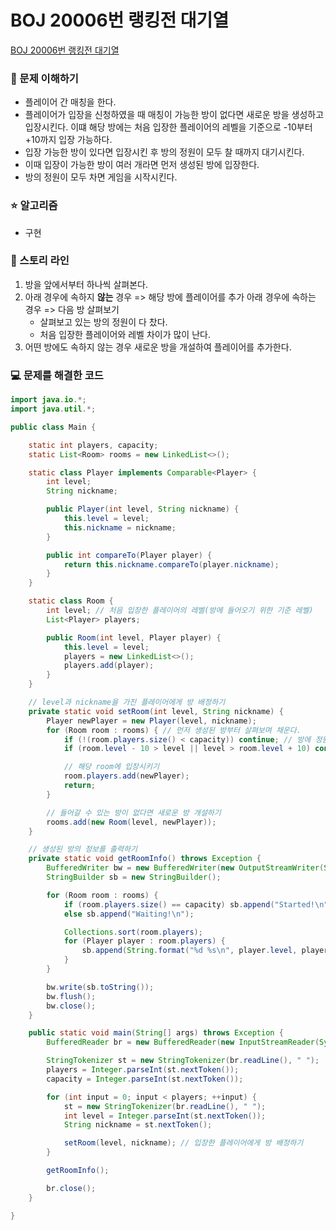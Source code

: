# BOJ 20006번 랭킹전 대기열

[BOJ 20006번 랭킹전 대기열](https://www.acmicpc.net/problem/20006)

### 🤔 문제 이해하기

- 플레이어 간 매칭을 한다.
- 플레이어가 입장을 신청하였을 때 매칭이 가능한 방이 없다면 새로운 방을 생성하고 입장시킨다. 이떄 해당 방에는 처음 입장한 플레이어의 레벨을 기준으로 -10부터 +10까지 입장 가능하다.
- 입장 가능한 방이 있다면 입장시킨 후 방의 정원이 모두 찰 때까지 대기시킨다.
- 이때 입장이 가능한 방이 여러 개라면 먼저 생성된 방에 입장한다.
- 방의 정원이 모두 차면 게임을 시작시킨다.

### ⭐ 알고리즘

- 구현

### 📖 스토리 라인

1. 방을 앞에서부터 하나씩 살펴본다.
2. 아래 경우에 속하지 **않는** 경우 => 해당 방에 플레이어를 추가
   아래 경우에 속하는 경우 => 다음 방 살펴보기
   - 살펴보고 있는 방의 정원이 다 찼다.
   - 처음 입장한 플레이어와 레벨 차이가 많이 난다.
3. 어떤 방에도 속하지 않는 경우 새로운 방을 개설하여 플레이어를 추가한다.

### 💻 문제를 해결한 코드

```java
import java.io.*;
import java.util.*;

public class Main {

    static int players, capacity;
    static List<Room> rooms = new LinkedList<>();

    static class Player implements Comparable<Player> {
        int level;
        String nickname;

        public Player(int level, String nickname) {
            this.level = level;
            this.nickname = nickname;
        }

        public int compareTo(Player player) {
            return this.nickname.compareTo(player.nickname);
        }
    }

    static class Room {
        int level; // 처음 입장한 플레이어의 레벨(방에 들어오기 위한 기준 레벨)
        List<Player> players;

        public Room(int level, Player player) {
            this.level = level;
            players = new LinkedList<>();
            players.add(player);
        }
    }

    // level과 nickname을 가진 플레이어에게 방 배정하기
    private static void setRoom(int level, String nickname) {
        Player newPlayer = new Player(level, nickname);
        for (Room room : rooms) { // 먼저 생성된 방부터 살펴보며 채운다.
            if (!(room.players.size() < capacity)) continue; // 방에 정원이 다 찬 경우
            if (room.level - 10 > level || level > room.level + 10) continue; // 레벨이 매칭되지 않는 경우

            // 해당 room에 입장시키기
            room.players.add(newPlayer);
            return;
        }

        // 들어갈 수 있는 방이 없다면 새로운 방 개설하기
        rooms.add(new Room(level, newPlayer));
    }

    // 생성된 방의 정보를 출력하기
    private static void getRoomInfo() throws Exception {
        BufferedWriter bw = new BufferedWriter(new OutputStreamWriter(System.out));
        StringBuilder sb = new StringBuilder();

        for (Room room : rooms) {
            if (room.players.size() == capacity) sb.append("Started!\n");
            else sb.append("Waiting!\n");

            Collections.sort(room.players);
            for (Player player : room.players) {
                sb.append(String.format("%d %s\n", player.level, player.nickname));
            }
        }

        bw.write(sb.toString());
        bw.flush();
        bw.close();
    }

    public static void main(String[] args) throws Exception {
        BufferedReader br = new BufferedReader(new InputStreamReader(System.in));

        StringTokenizer st = new StringTokenizer(br.readLine(), " ");
        players = Integer.parseInt(st.nextToken());
        capacity = Integer.parseInt(st.nextToken());

        for (int input = 0; input < players; ++input) {
            st = new StringTokenizer(br.readLine(), " ");
            int level = Integer.parseInt(st.nextToken());
            String nickname = st.nextToken();

            setRoom(level, nickname); // 입장한 플레이어에게 방 배정하기
        }

        getRoomInfo();

        br.close();
    }

}
```
